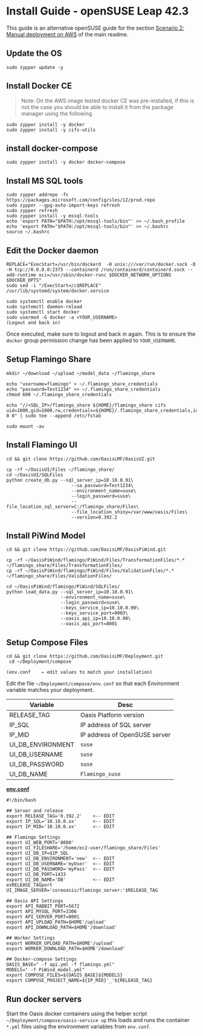 Install Guide - openSUSE Leap 42.3
==================================

This guide is an alternative openSUSE guide for the section [Scenario 2: Manual deployment on AWS](https://github.com/OasisLMF/Deployment/tree/master#scenario-2-manual-deployment-on-aws) of the main readme.




## Update the OS 
```
sudo zypper update -y
```

## Install Docker CE
> Note: On the AWS image tested docker CE was pre-installed, if this is not the case you should be able to install it from the package manager using the following

```
sudo zypper install -y docker
sudo zypper install -y cifs-utils
```

## install docker-compose 
```
sudo zypper install -y docker docker-compose
```


## Install MS SQL tools 
```
sudo zypper addrepo -fc https://packages.microsoft.com/config/sles/12/prod.repo
sudo zypper --gpg-auto-import-keys refresh
sudo zypper refresh
sudo zypper install -y mssql-tools
echo 'export PATH="$PATH:/opt/mssql-tools/bin"' >> ~/.bash_profile
echo 'export PATH="$PATH:/opt/mssql-tools/bin"' >> ~/.bashrc
source ~/.bashrc
```

## Edit the Docker daemon
```
REPLACE="ExecStart=/usr/bin/dockerd  -H unix:///var/run/docker.sock -D -H tcp://0.0.0.0:2375 --containerd /run/containerd/containerd.sock --add-runtime oci=/usr/sbin/docker-runc $DOCKER_NETWORK_OPTIONS $DOCKER_OPTS"
sudo sed -i "/ExecStart=/c$REPLACE" /usr/lib/systemd/system/docker.service

sudo systemctl enable docker
sudo systemctl daemon-reload
sudo systemctl start docker
sudo usermod -G docker -a <YOUR_USERNAME>
(Logout and back in)
```
Once executed, make sure to logout and back in again. This is to ensure the `docker` group permission change has been applied to `YOUR_USERNAME`. 



## Setup Flamingo Share
```
mkdir ~/download ~/upload ~/model_data ~/flamingo_share

echo "username=flamingo" > ~/.flamingo_share_credentials
echo "password=Test1234" >> ~/.flamingo_share_credentials
chmod 600 ~/.flamingo_share_credentials

echo "//<SQL_IP>/flamingo_share ${HOME}/flamingo_share cifs uid=1000,gid=1000,rw,credentials=${HOME}/.flamingo_share_credentials,iocharset=utf8,dir_mode=0775,noperm,sec=ntlm 0 0" | sudo tee --append /etc/fstab

sudo mount -av
```


## Install Flamingo UI
```
cd && git clone https://github.com/OasisLMF/OasisUI.git

cp -rf ~/OasisUI/Files ~/flamingo_share/
cd ~/OasisUI/SQLFiles
python create_db.py --sql_server_ip=10.10.0.91\
                        --sa_password=Test1234\
                        --environment_name=suse\
                        --login_password=suse\
                        --file_location_sql_server=C:/flamingo_share/Files\
                        --file_location_shiny=/var/www/oasis/Files\
                        --version=0.392.2

```



## Install PiWind Model
```
cd && git clone https://github.com/OasisLMF/OasisPiWind.git

cp -rf ~/OasisPiWind/flamingo/PiWind/Files/TransformationFiles/*.* ~/flamingo_share/Files/TransformationFiles/
cp -rf ~/OasisPiWind/flamingo/PiWind/Files/ValidationFiles/*.* ~/flamingo_share/Files/ValidationFiles/

cd ~/OasisPiWind/flamingo/PiWind/SQLFiles/
python load_data.py --sql_server_ip=10.10.0.91\
                    --environment_name=suse\
                    --login_password=suse\
                    --keys_service_ip=10.10.0.90\
                    --keys_service_port=9003\
                    --oasis_api_ip=10.10.0.90\
                    --oasis_api_port=8001
```


## Setup Compose Files 
```
cd && git clone https://github.com/OasisLMF/Deployment.git
 cd ~/Deployment/compose

(env.conf    ← edit values to match your installation)
```

Edit the file `~/Deployment/compose/env.conf` so that each  Environment variable matches your deployment.

| Variable          | Desc  |
|---------          |-------|
| RELEASE_TAG       | Oasis Platform version |
| IP_SQL            | IP address of SQL server |
| IP_MID            | IP address of OpenSUSE server |
| UI_DB_ENVIRONMENT | `suse` |
| UI_DB_USERNAME    | `suse` | 
| UI_DB_PASSWORD    | `suse` |
| UI_DB_NAME        | `Flamingo_suse` |

[**env.conf**](https://raw.githubusercontent.com/OasisLMF/Deployment/master/compose/env.config)
```
#!/bin/bash

## Server and release
export RELEASE_TAG='0.392.2'    <-- EDIT
export IP_SQL='10.10.0.xx'      <-- EDIT
export IP_MID='10.10.0.xx'      <-- EDIT

## Flamingo Settings
export UI_WEB_PORT='8080'
export UI_FILESHARE='/home/ec2-user/flamingo_share/Files'
export UI_DB_IP=$IP_SQL
export UI_DB_ENVIRONMENT='new'  <-- EDIT
export UI_DB_USERNAME='myUser'  <-- EDIT
export UI_DB_PASSWORD='myPass'  <-- EDIT
export UI_DB_PORT=1433
export UI_DB_NAME='DB'          <-- EDIT
exRELEASE_TAGport UI_IMAGE_SERVER='coreoasis/flamingo_server:'$RELEASE_TAG

## Oasis API Settings
export API_RABBIT_PORT=5672
export API_MYSQL_PORT=3306
export API_SERVER_PORT=8001
export API_UPLOAD_PATH=$HOME'/upload'
export API_DOWNLOAD_PATH=$HOME'/download'

## Worker Settings
export WORKER_UPLOAD_PATH=$HOME'/upload'
export WORKER_DOWNLOAD_PATH=$HOME'/download'

## Docker-compose Settings
OASIS_BASE=" -f api.yml -f flamingo.yml"
MODELS=" -f PiWind_model.yml"
export COMPOSE_FILES=${OASIS_BASE}${MODELS}
export COMPOSE_PROJECT_NAME=${IP_MID}'_'${RELEASE_TAG}
```


## Run docker servers 
Start the Oasis docker containers using the helper script `~/Deployment/compose/oasis-service up` this loads and runs the container `*.yml` files using the environment variables from `env.conf`. 
